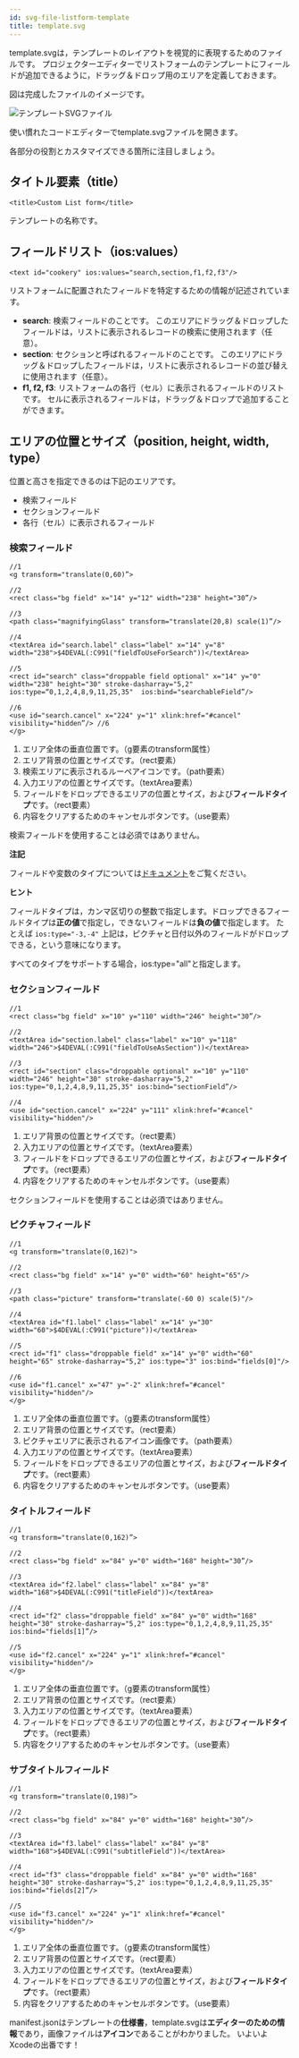 ```yaml
---
id: svg-file-listform-template
title: template.svg
---
```

template.svgは，テンプレートのレイアウトを視覚的に表現するためのファイルです。 プロジェクターエディターでリストフォームのテンプレートにフィールドが追加できるように，ドラッグ＆ドロップ用のエリアを定義しておきます。

図は完成したファイルのイメージです。

![テンプレートSVGファイル](assets/en/custom-listform/template-svg-file.png)

使い慣れたコードエディターでtemplate.svgファイルを開きます。

各部分の役割とカスタマイズできる箇所に注目しましょう。

## タイトル要素（title）

    <title>Custom List form</title>
    

テンプレートの名称です。

## フィールドリスト（ios:values）

    <text id="cookery" ios:values="search,section,f1,f2,f3"/>
    

リストフォームに配置されたフィールドを特定するための情報が記述されています。

* **search**: 検索フィールドのことです。 このエリアにドラッグ＆ドロップしたフィールドは，リストに表示されるレコードの検索に使用されます（任意）。
* **section**: セクションと呼ばれるフィールドのことです。 このエリアにドラッグ＆ドロップしたフィールドは，リストに表示されるレコードの並び替えに使用されます（任意）。
* **f1, f2, f3**: リストフォームの各行（セル）に表示されるフィールドのリストです。 セルに表示されるフィールドは，ドラッグ＆ドロップで追加することができます。

## エリアの位置とサイズ（position, height, width, type）

位置と高さを指定できるのは下記のエリアです。

* 検索フィールド
* セクションフィールド
* 各行（セル）に表示されるフィールド

### 検索フィールド

    //1
    <g transform="translate(0,60)”>
    
    //2
    <rect class="bg field" x="14" y="12" width="238" height="30”/> 
    
    //3
    <path class="magnifyingGlass" transform="translate(20,8) scale(1)”/>
    
    //4
    <textArea id="search.label" class="label" x="14" y="8" width="238">$4DEVAL(:C991("fieldToUseForSearch"))</textArea>
    
    //5
    <rect id="search" class="droppable field optional" x="14" y="0" width="238" height="30" stroke-dasharray="5,2" ios:type=“0,1,2,4,8,9,11,25,35"  ios:bind="searchableField”/> 
    
    //6
    <use id="search.cancel" x="224" y="1" xlink:href="#cancel" visibility="hidden”/> //6
    </g>
    

1. エリア全体の垂直位置です。（g要素のtransform属性）
2. エリア背景の位置とサイズです。（rect要素）
3. 検索エリアに表示されるルーペアイコンです。（path要素）
4. 入力エリアの位置とサイズです。（textArea要素） 
5. フィールドをドロップできるエリアの位置とサイズ，および**フィールドタイプ**です。（rect要素）
6. 内容をクリアするためのキャンセルボタンです。（use要素）

検索フィールドを使用することは必須ではありません。<div class = "tips"> 

**注記**

フィールドや変数のタイプについては[ドキュメント](http://doc.4d.com/4Dv17/4D/17/Field-and-Variable-Types.302-3729410.ja.html)をご覧ください。</div> 



<div markdown="1" class = "tips">

**ヒント**

フィールドタイプは，カンマ区切りの整数で指定します。ドロップできるフィールドタイプは**正の値**で指定し，できないフィールドは**負の値**で指定します。 たとえば ```ios:type="-3,-4"``` 上記は，ピクチャと日付以外のフィールドがドロップできる，という意味になります。

すべてのタイプをサポートする場合，ios:type="all"と指定します。 </div>

### セクションフィールド

    //1
    <rect class="bg field" x="10" y="110" width="246" height="30”/>
    
    //2 
    <textArea id="section.label" class="label" x="10" y="118" width="246">$4DEVAL(:C991("fieldToUseAsSection"))</textArea>
    
    //3
    <rect id="section" class="droppable optional" x="10" y="110" width="246" height="30" stroke-dasharray="5,2" ios:type="0,1,2,4,8,9,11,25,35" ios:bind="sectionField”/>
    
    //4
    <use id="section.cancel" x="224" y="111" xlink:href="#cancel" visibility="hidden"/>
    

1. エリア背景の位置とサイズです。（rect要素）
2. 入力エリアの位置とサイズです。（textArea要素） 
3. フィールドをドロップできるエリアの位置とサイズ，および**フィールドタイプ**です。（rect要素）
4. 内容をクリアするためのキャンセルボタンです。（use要素）

セクションフィールドを使用することは必須ではありません。

### ピクチャフィールド

    //1
    <g transform="translate(0,162)">
    
    //2
    <rect class="bg field" x="14" y="0" width="60" height="65"/>
    
    //3
    <path class="picture" transform="translate(-60 0) scale(5)"/>
    
    //4
    <textArea id="f1.label" class="label" x="14" y="30" width="60">$4DEVAL(:C991("picture"))</textArea>
    
    //5
    <rect id="f1" class="droppable field" x="14" y="0" width="60" height="65" stroke-dasharray="5,2" ios:type="3" ios:bind="fields[0]"/>
    
    //6
    <use id="f1.cancel" x="47" y="-2" xlink:href="#cancel" visibility="hidden"/>
    </g>
    

1. エリア全体の垂直位置です。（g要素のtransform属性）
2. エリア背景の位置とサイズです。（rect要素）
3. ピクチャエリアに表示されるアイコン画像です。（path要素）
4. 入力エリアの位置とサイズです。（textArea要素） 
5. フィールドをドロップできるエリアの位置とサイズ，および**フィールドタイプ**です。（rect要素）
6. 内容をクリアするためのキャンセルボタンです。（use要素）

### タイトルフィールド

    //1
    <g transform="translate(0,162)”>
    
    //2
    <rect class="bg field" x="84" y="0" width="168" height="30”/>
    
    //3
    <textArea id="f2.label" class="label" x="84" y="8" width="168">$4DEVAL(:C991("titleField"))</textArea>
    
    //4
    <rect id="f2" class="droppable field" x="84" y="0" width="168" height="30" stroke-dasharray="5,2" ios:type="0,1,2,4,8,9,11,25,35" ios:bind="fields[1]”/>
    
    //5
    <use id="f2.cancel" x="224" y="1" xlink:href="#cancel" visibility="hidden"/>
    </g>
    

1. エリア全体の垂直位置です。（g要素のtransform属性）
2. エリア背景の位置とサイズです。（rect要素）
3. 入力エリアの位置とサイズです。（textArea要素） 
4. フィールドをドロップできるエリアの位置とサイズ，および**フィールドタイプ**です。（rect要素）
5. 内容をクリアするためのキャンセルボタンです。（use要素）

### サブタイトルフィールド

    //1
    <g transform="translate(0,198)”>
    
    //2
    <rect class="bg field" x="84" y="0" width="168" height="30”/>
    
    //3
    <textArea id="f3.label" class="label" x="84" y="8" width="168">$4DEVAL(:C991("subtitleField"))</textArea>
    
    //4
    <rect id="f3" class="droppable field" x="84" y="0" width="168" height="30" stroke-dasharray="5,2" ios:type="0,1,2,4,8,9,11,25,35" ios:bind="fields[2]”/>
    
    //5
    <use id="f3.cancel" x="224" y="1" xlink:href="#cancel" visibility="hidden"/>
    </g>
    

1. エリア全体の垂直位置です。（g要素のtransform属性）
2. エリア背景の位置とサイズです。（rect要素）
3. 入力エリアの位置とサイズです。（textArea要素） 
4. フィールドをドロップできるエリアの位置とサイズ，および**フィールドタイプ**です。（rect要素）
5. 内容をクリアするためのキャンセルボタンです。（use要素）

manifest.jsonはテンプレートの**仕様書**，template.svgは**エディターのための情報**であり，画像ファイルは**アイコン**であることがわかりました。 いよいよXcodeの出番です！